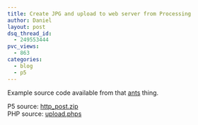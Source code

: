 ```yaml
---
title: Create JPG and upload to web server from Processing
author: Daniel
layout: post
dsq_thread_id:
  - 249553444
pvc_views:
  - 863
categories:
  - blog
  - p5
---
```

<p>Example source code available from that <a href="http://www.shiffman.net/2006/04/27/ants/">ants</a> thing.</p>
<p>P5 source: <a href="http://www.shiffman.net/ants/upload/http_post.zip">http_post.zip</a><br />
PHP source: <a href="http://www.shiffman.net/ants/upload/upload.phps">upload.phps</a></p>
